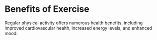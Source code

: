 # Benefits of Exercise

Regular physical activity offers numerous health benefits, including improved cardiovascular health, increased energy levels, and enhanced mood.